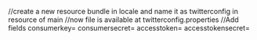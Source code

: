 //create a new resource bundle in locale and name it as twitterconfig in resource of main
//now file is available at twitterconfig.properties
//Add fields
consumerkey=
consumersecret=
accesstoken=
accesstokensecret=
